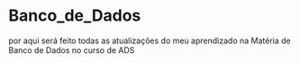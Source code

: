 # Banco_de_Dados

por aqui será feito todas as atualizações do meu aprendizado na Matéria de Banco de Dados no curso de ADS 
